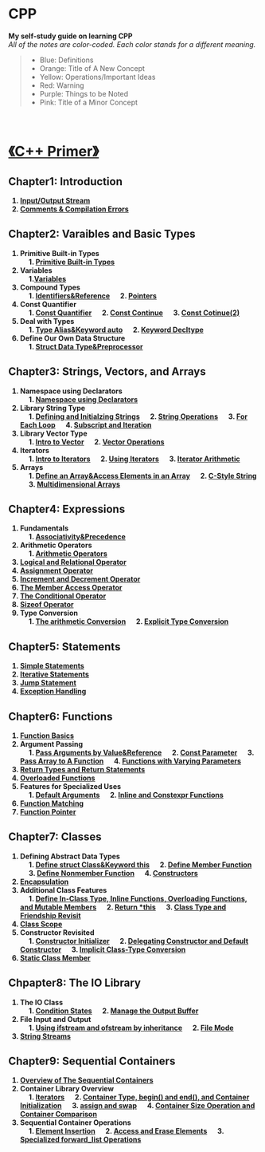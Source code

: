 # CPP
**My self-study guide on learning CPP**<br>
*All of the notes are color-coded. Each color stands for a different meaning.*
> + Blue: Definitions
> + Orange: Title of A New Concept
> + Yellow: Operations/Important Ideas
> + Red: Warning
> + Purple: Things to be Noted
> + Pink: Title of a Minor Concept
<br>

# <strong> [《C++ Primer》](https://github.com/KingArthur0205/CPP/blob/main/Electronic%20Version%20Book/C%2B%2B%20Primer%205th%20En.pdf)
## Chapter1: Introduction
1. [Input/Output Stream](https://github.com/KingArthur0205/CPP/blob/main/CPP%20Primer%20Notes/Ch1%20Getting%20Started/%E3%80%90CPP%E3%80%91Day_one.pdf)
2. [Comments & Compilation Errors](https://github.com/KingArthur0205/CPP/blob/main/CPP%20Primer%20Notes/Ch1%20Getting%20Started/%E3%80%90CPP%E3%80%91Day_two.pdf)
## Chapter2: Varaibles and Basic Types<br>
1. Primitive Built-in Types <br>
&emsp; 1. [Primitive Built-in Types](https://github.com/KingArthur0205/CPP/blob/main/CPP%20Primer%20Notes/Ch2%20Variables%20and%20Basic%20Types/%E3%80%90CPP%E3%80%91Day_three.pdf)
2. Variables <br>
&emsp; 1.[Variables](https://github.com/KingArthur0205/CPP/blob/main/CPP%20Primer%20Notes/Ch2%20Variables%20and%20Basic%20Types/%E3%80%90CPP%E3%80%91Day_four.pdf)
3. Compound Types <br>
&emsp; 1. [Identifiers&Reference](https://github.com/KingArthur0205/CPP/blob/main/CPP%20Primer%20Notes/Ch2%20Variables%20and%20Basic%20Types/%E3%80%90CPP%E3%80%91Day_five.pdf) 
&emsp; 2. [Pointers](https://github.com/KingArthur0205/CPP/blob/main/CPP%20Primer%20Notes/Ch2%20Variables%20and%20Basic%20Types/%E3%80%90CPP%E3%80%91Day_five(2).pdf) 
4. Const Quantifier <br>
&emsp; 1. [Const Quantifier](https://github.com/KingArthur0205/CPP/blob/main/CPP%20Primer%20Notes/Ch2%20Variables%20and%20Basic%20Types/%E3%80%90CPP%E3%80%91Day_six.pdf)
&emsp; 2. [Const Continue](https://github.com/KingArthur0205/CPP/blob/main/CPP%20Primer%20Notes/Ch2%20Variables%20and%20Basic%20Types/%E3%80%90CPP%E3%80%91Day_six(2).pdf)
&emsp; 3. [Const Cotinue(2)](https://github.com/KingArthur0205/CPP/blob/main/CPP%20Primer%20Notes/Ch2%20Variables%20and%20Basic%20Types/%E3%80%90CPP%E3%80%91Day_six(3).pdf)
5. Deal with Types <br>
&emsp; 1. [Type Alias&Keyword auto](https://github.com/KingArthur0205/CPP/blob/main/CPP%20Primer%20Notes/Ch2%20Variables%20and%20Basic%20Types/%E3%80%90CPP%E3%80%91Day_seven.pdf)
&emsp; 2. [Keyword Decltype](https://github.com/KingArthur0205/CPP/blob/main/CPP%20Primer%20Notes/Ch2%20Variables%20and%20Basic%20Types/%E3%80%90CPP%E3%80%91Day_seven(2).pdf)
6. Define Our Own Data Structure <br>
&emsp; 1. [Struct Data Type&Preprocessor](https://github.com/KingArthur0205/CPP/blob/main/CPP%20Primer%20Notes/Ch2%20Variables%20and%20Basic%20Types/%E3%80%90CPP%E3%80%91Day_seven(3).pdf)
## Chapter3: Strings, Vectors, and Arrays <br>
1. Namespace using Declarators <br>
&emsp; 1. [Namespace using Declarators](https://github.com/KingArthur0205/CPP/blob/main/CPP%20Primer%20Notes/Ch3%20Strings%2C%20Vectors%2C%20and%20Arrays/%E3%80%90CPP%E3%80%91Day_eight.pdf)
2. Library String Type <br>
&emsp; 1. [Defining and Initialzing Strings](https://github.com/KingArthur0205/CPP/blob/main/CPP%20Primer%20Notes/Ch3%20Strings%2C%20Vectors%2C%20and%20Arrays/%E3%80%90CPP%E3%80%91Day_eight.pdf)
&emsp; 2. [String Operations](https://github.com/KingArthur0205/CPP/blob/main/CPP%20Primer%20Notes/Ch3%20Strings%2C%20Vectors%2C%20and%20Arrays/%E3%80%90CPP%E3%80%91Day_eight(2).pdf)
&emsp; 3. [For Each Loop](https://github.com/KingArthur0205/CPP/blob/main/CPP%20Primer%20Notes/Ch3%20Strings%2C%20Vectors%2C%20and%20Arrays/%E3%80%90CPP%E3%80%91Day_eight(3).pdf)
&emsp; 4. [Subscript and Iteration](https://github.com/KingArthur0205/CPP/blob/main/CPP%20Primer%20Notes/Ch3%20Strings%2C%20Vectors%2C%20and%20Arrays/%E3%80%90CPP%E3%80%91Day_nine.pdf)
3. Library Vector Type <br>
&emsp; 1. [Intro to Vector](https://github.com/KingArthur0205/CPP/blob/main/CPP%20Primer%20Notes/Ch3%20Strings%2C%20Vectors%2C%20and%20Arrays/%E3%80%90CPP%E3%80%91Day_nine(2).pdf)
&emsp; 2. [Vector Operations](https://github.com/KingArthur0205/CPP/blob/main/CPP%20Primer%20Notes/Ch3%20Strings%2C%20Vectors%2C%20and%20Arrays/%E3%80%90CPP%E3%80%91Day_nine(3).pdf)
4. Iterators <br>
&emsp; 1. [Intro to Iterators](https://github.com/KingArthur0205/CPP/blob/main/CPP%20Primer%20Notes/Ch3%20Strings%2C%20Vectors%2C%20and%20Arrays/%E3%80%90CPP%E3%80%91Day_nine(3).pdf)
&emsp; 2. [Using Iterators](https://github.com/KingArthur0205/CPP/blob/main/CPP%20Primer%20Notes/Ch3%20Strings%2C%20Vectors%2C%20and%20Arrays/%E3%80%90CPP%E3%80%91Day_nine(4).pdf)
&emsp; 3. [Iterator Arithmetic](https://github.com/KingArthur0205/CPP/blob/main/CPP%20Primer%20Notes/Ch3%20Strings%2C%20Vectors%2C%20and%20Arrays/%E3%80%90CPP%E3%80%91Day_ten.pdf)
5. Arrays <br>
&emsp; 1. [Define an Array&Access Elements in an Array](https://github.com/KingArthur0205/CPP/blob/main/CPP%20Primer%20Notes/Ch3%20Strings%2C%20Vectors%2C%20and%20Arrays/%E3%80%90CPP%E3%80%91Day_ten(2).pdf)
&emsp; 2. [C-Style String](https://github.com/KingArthur0205/CPP/blob/main/CPP%20Primer%20Notes/Ch3/%E3%80%90CPP%E3%80%91Day_eleven.pdf)
&emsp; 3. [Multidimensional Arrays](https://github.com/KingArthur0205/CPP/blob/main/CPP%20Primer%20Notes/Ch3%20Strings%2C%20Vectors%2C%20and%20Arrays/%E3%80%90CPP%E3%80%91Day_eleven(2).pdf)
## Chapter4: Expressions
1. Fundamentals <br>
&emsp; 1. [Associativity&Precedence](https://github.com/KingArthur0205/CPP/blob/main/CPP%20Primer%20Notes/Ch4%20Expressions/%E3%80%90CPP%E3%80%91Day_twelve.pdf)
2. Arithmetic Operators <br>
&emsp; 1. [Arithmetic Operators](https://github.com/KingArthur0205/CPP/blob/main/CPP%20Primer%20Notes/Ch4%20Expressions/%E3%80%90CPP%E3%80%91Day_twelve.pdf)
3. [Logical and Relational Operator](https://github.com/KingArthur0205/CPP/blob/main/CPP%20Primer%20Notes/Ch4%20Expressions/%E3%80%90CPP%E3%80%91Day_twelve(2).pdf) <br>
4. [Assignment Operator](https://github.com/KingArthur0205/CPP/blob/main/CPP%20Primer%20Notes/Ch4%20Expressions/%E3%80%90CPP%E3%80%91Day_twelve(2).pdf) <br>
5. [Increment and Decrement Operator](https://github.com/KingArthur0205/CPP/blob/main/CPP%20Primer%20Notes/Ch4%20Expressions/%E3%80%90CPP%E3%80%91Day_twelve(2).pdf)<br>
6. [The Member Access Operator](https://github.com/KingArthur0205/CPP/blob/main/CPP%20Primer%20Notes/Ch4%20Expressions/%E3%80%90CPP%E3%80%91Day_twelve(3).pdf) <br>
7. [The Conditional Operator](https://github.com/KingArthur0205/CPP/blob/main/CPP%20Primer%20Notes/Ch4%20Expressions/%E3%80%90CPP%E3%80%91Day_twelve(3).pdf) <br>
8. [Sizeof Operator](https://github.com/KingArthur0205/CPP/blob/main/CPP%20Primer%20Notes/Ch4%20Expressions/%E3%80%90CPP%E3%80%91Day_13.pdf) <br>
9. Type Conversion <br>
&emsp; 1. [The arithmetic Conversion](https://github.com/KingArthur0205/CPP/blob/main/CPP%20Primer%20Notes/Ch4%20Expressions/%E3%80%90CPP%E3%80%91Day_13.pdf)
&emsp; 2. [Explicit Type Conversion](https://github.com/KingArthur0205/CPP/blob/main/CPP%20Primer%20Notes/Ch4%20Expressions/%E3%80%90CPP%E3%80%91Day_13\(2%EF%BC%89.pdf)
## Chapter5: Statements 
1. [Simple Statements](https://github.com/KingArthur0205/CPP/blob/main/CPP%20Primer%20Notes/Ch5%20Statements/%E3%80%90CPP%E3%80%91Day13(3).pdf)
2. [Iterative Statements](https://github.com/KingArthur0205/CPP/blob/main/CPP%20Primer%20Notes/Ch5%20Statements/%E3%80%90CPP%E3%80%91Day14.pdf)
3. [Jump Statement](https://github.com/KingArthur0205/CPP/blob/main/CPP%20Primer%20Notes/Ch5%20Statements/%E3%80%90CPP%E3%80%91Day14(2).pdf)
4. [Exception Handling](https://github.com/KingArthur0205/CPP/blob/main/CPP%20Primer%20Notes/Ch5%20Statements/%E3%80%90CPP%E3%80%91Day14(3).pdf)
## Chapter6: Functions
1. [Function Basics](https://github.com/KingArthur0205/CPP/blob/main/CPP%20Primer%20Notes/Ch6%20Functions/%E3%80%90CPP%E3%80%91Day15.pdf)
2. Argument Passing <br>
&emsp; 1. [Pass Arguments by Value&Reference](https://github.com/KingArthur0205/CPP/blob/main/CPP%20Primer%20Notes/Ch6%20Functions/%E3%80%90CPP%E3%80%91Day16.pdf)
&emsp; 2. [Const Parameter](https://github.com/KingArthur0205/CPP/blob/main/CPP%20Primer%20Notes/Ch6%20Functions/%E3%80%90CPP%E3%80%91Day16(2).pdf)
&emsp; 3. [Pass Array to A Function](https://github.com/KingArthur0205/CPP/blob/main/CPP%20Primer%20Notes/Ch6%20Functions/%E3%80%90CPP%E3%80%91Day16(3).pdf)
&emsp; 4. [Functions with Varying Parameters](https://github.com/KingArthur0205/CPP/blob/main/CPP%20Primer%20Notes/Ch6%20Functions/%E3%80%90CPP%E3%80%91Day17.pdf)
3. [Return Types and Return Statements](https://github.com/KingArthur0205/CPP/blob/main/CPP%20Primer%20Notes/Ch6%20Functions/%E3%80%90CPP%E3%80%91Day17(2).pdf)
4. [Overloaded Functions](https://github.com/KingArthur0205/CPP/blob/main/CPP%20Primer%20Notes/Ch6%20Functions/%E3%80%90CPP%E3%80%91Day18.pdf)
5. Features for Specialized Uses <br>
&emsp; 1. [Default Arguments](https://github.com/KingArthur0205/CPP/blob/main/CPP%20Primer%20Notes/Ch6%20Functions/%E3%80%90CPP%E3%80%91Day18(2).pdf)
&emsp; 2. [Inline and Constexpr Functions](https://github.com/KingArthur0205/CPP/blob/main/CPP%20Primer%20Notes/Ch6%20Functions/%E3%80%90CPP%E3%80%91Day18(2).pdf)
6. [Function Matching](https://github.com/KingArthur0205/CPP/blob/main/CPP%20Primer%20Notes/Ch6%20Functions/%E3%80%90CPP%E3%80%91Day19.pdf) <br>
7. [Function Pointer](https://github.com/KingArthur0205/CPP/blob/main/CPP%20Primer%20Notes/Ch6%20Functions/%E3%80%90CPP%E3%80%91Day20.pdf) <br>
## Chapter7: Classes
1. Defining Abstract Data Types <br>
&emsp; 1. [Define struct Class&Keyword this](https://github.com/KingArthur0205/CPP/blob/main/CPP%20Primer%20Notes/Ch7%20Classes/%E3%80%90CPP%E3%80%91Day20(2).pdf)
&emsp; 2. [Define Member Function](https://github.com/KingArthur0205/CPP/blob/main/CPP%20Primer%20Notes/Ch7%20Classes/%E3%80%90CPP%E3%80%91Day21.pdf)
&emsp; 3. [Define Nonmember Function](https://github.com/KingArthur0205/CPP/blob/main/CPP%20Primer%20Notes/Ch7%20Classes/%E3%80%90CPP%E3%80%91Day22.pdf)
&emsp; 4. [Constructors](https://github.com/KingArthur0205/CPP/blob/main/CPP%20Primer%20Notes/Ch7%20Classes/%E3%80%90CPP%E3%80%91Day23.pdf)
2. [Encapsulation](https://github.com/KingArthur0205/CPP/blob/main/CPP%20Primer%20Notes/Ch7%20Classes/%E3%80%90CPP%E3%80%91Day23(2).pdf)
3. Additional Class Features <br>
&emsp; 1. [Define In-Class Type, Inline Functions, Overloading Functions, and Mutable Members](https://github.com/KingArthur0205/CPP/blob/main/CPP%20Primer%20Notes/Ch7%20Classes/%E3%80%90CPP%E3%80%91Day24.pdf)
&emsp; 2. [Return *this](https://github.com/KingArthur0205/CPP/blob/main/CPP%20Primer%20Notes/Ch7%20Classes/%E3%80%90CPP%E3%80%91Day24(2).pdf)
&emsp; 3. [Class Type and Friendship Revisit](https://github.com/KingArthur0205/CPP/blob/main/CPP%20Primer%20Notes/Ch7%20Classes/%E3%80%90CPP%E3%80%91Day25.pdf)
4. [Class Scope](https://github.com/KingArthur0205/CPP/blob/main/CPP%20Primer%20Notes/Ch7%20Classes/%E3%80%90CPP%E3%80%91Day25(2).pdf) <br>
5. Constructor Revisited <br>
&emsp; 1. [Constructor Initializer](https://github.com/KingArthur0205/CPP/blob/main/CPP%20Primer%20Notes/Ch7%20Classes/%E3%80%90CPP%E3%80%91Day25(3).pdf)
&emsp; 2. [Delegating Constructor and Default Constructor](https://github.com/KingArthur0205/CPP/blob/main/CPP%20Primer%20Notes/Ch7%20Classes/%E3%80%90CPP%E3%80%91Day26.pdf)
&emsp; 3. [Implicit Class-Type Conversion](https://github.com/KingArthur0205/CPP/blob/main/CPP%20Primer%20Notes/Ch7%20Classes/%E3%80%90CPP%E3%80%91Day26(2).pdf)
6. [Static Class Member](https://github.com/KingArthur0205/CPP/blob/main/CPP%20Primer%20Notes/Ch7%20Classes/%E3%80%90CPP%E3%80%91Day27.pdf)
## Chpapter8: The IO Library
1. The IO Class <br>
&emsp; 1. [Condition States](https://github.com/KingArthur0205/CPP/blob/main/CPP%20Primer%20Notes/Ch8%20The%20IO%20Library/%E3%80%90CPP%E3%80%91Day27(2).pdf)
&emsp; 2. [Manage the Output Buffer](https://github.com/KingArthur0205/CPP/blob/main/CPP%20Primer%20Notes/Ch8%20The%20IO%20Library/%E3%80%90CPP%E3%80%91Day28.pdf)
2. File Input and Output <br>
&emsp; 1. [Using ifstream and ofstream by inheritance](https://github.com/KingArthur0205/CPP/blob/main/CPP%20Primer%20Notes/Ch8%20The%20IO%20Library/%E3%80%90CPP%E3%80%91Day28(2).pdf)
&emsp; 2. [File Mode](https://github.com/KingArthur0205/CPP/blob/main/CPP%20Primer%20Notes/Ch8%20The%20IO%20Library/%E3%80%90CPP%E3%80%91Day29.pdf)
3. [String Streams](https://github.com/KingArthur0205/CPP/blob/main/CPP%20Primer%20Notes/Ch8%20The%20IO%20Library/%E3%80%90CPP%E3%80%91Day29(2).pdf)
## Chapter9: Sequential Containers
1. [Overview of The Sequential Containers](https://github.com/KingArthur0205/CPP/blob/main/CPP%20Primer%20Notes/Ch9%20Sequential%20Containers/%E3%80%90CPP%E3%80%91Day30.pdf)
2. Container Library Overview <br>
&emsp; 1. [Iterators](https://github.com/KingArthur0205/CPP/blob/main/CPP%20Primer%20Notes/Ch9%20Sequential%20Containers/%E3%80%90CPP%E3%80%91Day30(2).pdf)
&emsp; 2. [Container Type, begin() and end(), and Container Initialization](https://github.com/KingArthur0205/CPP/blob/main/CPP%20Primer%20Notes/Ch9%20Sequential%20Containers/%E3%80%90CPP%E3%80%91Day31.pdf)
&emsp; 3. [assign and swap](https://github.com/KingArthur0205/CPP/blob/main/CPP%20Primer%20Notes/Ch9%20Sequential%20Containers/%E3%80%90CPP%E3%80%91Day32.pdf)
&emsp; 4. [Container Size Operation and Container Comparison](https://github.com/KingArthur0205/CPP/blob/main/CPP%20Primer%20Notes/Ch9%20Sequential%20Containers/%E3%80%90CPP%E3%80%91Day32(2).pdf)
3. Sequential Container Operations <br>
&emsp; 1. [Element Insertion](https://github.com/KingArthur0205/CPP/blob/main/CPP%20Primer%20Notes/Ch9%20Sequential%20Containers/%E3%80%90CPP%E3%80%91Day33.pdf)
&emsp; 2. [Access and Erase Elements](https://github.com/KingArthur0205/CPP/blob/main/CPP%20Primer%20Notes/Ch9%20Sequential%20Containers/%E3%80%90CPP%E3%80%91Day33(2).pdf)
&emsp; 3. [Specialized forward_list Operations](https://github.com/KingArthur0205/CPP/blob/main/CPP%20Primer%20Notes/Ch9%20Sequential%20Containers/%E3%80%90CPP%E3%80%91Day34.pdf)
